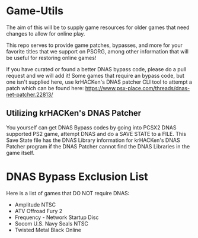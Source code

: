 # Game-Utils
The aim of this will be to supply game resources for older games that need changes to allow for online play.

This repo serves to provide game patches, bypasses, and more for your favorite titles that we support on PSORG, among other information that will be useful for restoring online games!

If you have curated or found a better DNAS bypass code, please do a pull request and we will add it!
Some games that require an bypass code, but one isn't supplied here, use krHACKen's DNAS patcher CLI tool to attempt a patch which can be found here: https://www.psx-place.com/threads/dnas-net-patcher.22813/
## Utilizing krHACKen's DNAS Patcher
You yourself can get DNAS Bypass codes by going into PCSX2 DNAS supported PS2 game, attempt DNAS and do a SAVE STATE to a FILE.
This Save State file has the DNAS Library information for krHACKen's DNAS Patcher program if the DNAS Patcher cannot find the DNAS Libraries in the game itself.

# DNAS Bypass Exclusion List
Here is a list of games that DO NOT require DNAS:

<ul>
  <li>Amplitude NTSC</li>
  <li>ATV Offroad Fury 2</li>
  <li>Frequency - Network Startup Disc</li>
  <li>Socom U.S. Navy Seals NTSC</li>
  <li>Twisted Metal Black Online</li>
</ul>